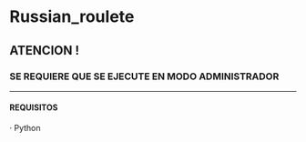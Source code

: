 # Russian_roulete

## ATENCION !
### SE REQUIERE QUE SE EJECUTE EN MODO ADMINISTRADOR
-------------------------------------------------------
#### REQUISITOS
 · Python
